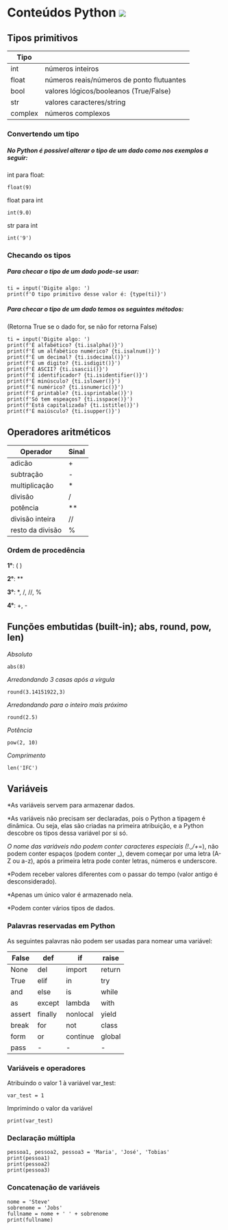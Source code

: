 # Conteúdos Python  ![](/src/images/iconpython.ico)
## Tipos primitivos
|Tipo   |                                          |
|-------|------------------------------------------|
| int   | números inteiros                         |
| float | números reais/números de ponto flutuantes|
| bool  | valores lógicos/booleanos (True/False)   |
| str   | valores caracteres/string                |
|complex| números complexos                        |

### Convertendo um tipo
##### No Python é possível alterar o tipo de um dado como nos exemplos a seguir:
int para float:
```shell
float(9)
```
float para int
```shell
int(9.0)
```
str para int
```shell
int('9')
```
### Checando os tipos
##### Para checar o tipo de um dado pode-se usar:
```shell
ti = input('Digite algo: ')
print(f'O tipo primitivo desse valor é: {type(ti)}')
```
##### Para checar o tipo de um dado temos os seguintes métodos:
(Retorna True se o dado for, se não for retorna False)
```shell
ti = input('Digite algo: ')
print(f'É alfabético? {ti.isalpha()}')
print(f'É um alfabético numérico? {ti.isalnum()}')
print(f'É um decimal? {ti.isdecimal()}')
print(f'É um digito? {ti.isdigit()}')
print(f'É ASCII? {ti.isascii()}')
print(f'É identificador? {ti.isidentifier()}')
print(f'É minúsculo? {ti.islower()}')
print(f'É numérico? {ti.isnumeric()}')
print(f'É printable? {ti.isprintable()}')
print(f'Só tem espeaços? {ti.isspace()}')
print(f'Está capitalizada? {ti.istitle()}')
print(f'É maiúsculo? {ti.isupper()}')
```
## Operadores aritméticos
|Operador         | Sinal |
|-----------------|-------|
|adicão           |   +   |
|subtração        |   -   |
|multiplicação    |   *   |
|divisão          |   /   |
|potência         |  **   |
|divisão inteira  |  //   |
|resto da divisão |   %   |
### Ordem de procedência
**1°**: ( )

**2°**: **

**3°**: *, /, //, %

**4°**: +, -

## Funções embutidas (built-in); abs, round, pow, len)
*Absoluto*
```shell
abs(8)
```
*Arredondando 3 casas após a virgula*
```shell
round(3.14151922,3)
```
*Arredondando para o inteiro mais próximo*
```shell
round(2.5)
```
*Potência*
```shell
pow(2, 10)
```
*Comprimento*
```shell
len('IFC')
```

## Variáveis
*As variáveis servem para armazenar dados.

*As variáveis não precisam ser declaradas, pois o Python a tipagem é dinâmica. Ou seja, elas são criadas na primeira atribuição, e a Python descobre os tipos dessa variável por si só.

*O nome das variáveis não podem conter caracteres especiais (!.,/\+*=), não podem conter espaços (podem conter _), devem começar por uma letra (A-Z ou a-z), após a primeira letra pode conter letras, números e underscore.

*Podem receber valores diferentes com o passar do tempo (valor antigo é desconsiderado).

*Apenas um único valor é armazenado nela.

*Podem conter vários tipos de dados.

### Palavras reservadas em Python
As seguintes palavras não podem ser usadas para nomear uma variável:

|False |def |if    |raise  |
|------|----|------|-------|
|None  |del |import| return|
|True  |elif|in    | try   |
|and   |else|is    | while |
|as    |except|lambda|with |
|assert|finally|nonlocal|yield|
|break|for|not|class|
|form|or|continue|global|
|pass|-|-|-|

### Variáveis e operadores
Atribuindo o valor 1 à variável var_test:
```shell
var_test = 1
```
Imprimindo o valor da variável
```shell
print(var_test)
```

### Declaração múltipla
```shell
pessoa1, pessoa2, pessoa3 = 'Maria', 'José', 'Tobias'
print(pessoa1)
print(pessoa2)
print(pessoa3)
```

### Concatenação de variáveis
```shell
nome = 'Steve'
sobrenome = 'Jobs'
fullname = nome + ' ' + sobrenome
print(fullname)
```
